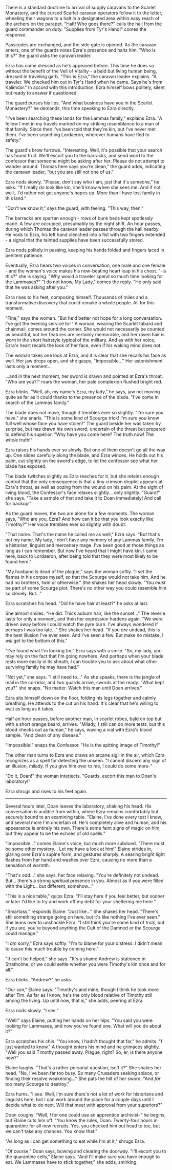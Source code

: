 There is a standard doctrine to arrival of supply caravans to the Scarlet Monastery, and the cursed Scarlet caravan operators follow it to the letter, wheeling their wagons to a halt in a designated area within easy reach of the archers on the parapet. "Halt! Who goes there?" calls the hail from the guard commander on duty. "Supplies from Tyr's Hand!" comes the response.

Passcodes are exchanged, and the side gate is opened. As the caravan enters, one of the guards notes Ezra's presence and halts him. "Who is this?" the guard asks the caravan leader.

Ezra has come dressed as he's appeared before. This time he does so without the benefit of the Veil of Vitality - a bald but living human being, dressed in traveling garb. "This is Ezra," the caravan leader explains. "A traveler. We checked him out in Tyr's Hand when he came. Says he's from Kalimdor." In accord with this introduction, Ezra himself bows politely, silent but ready to answer if questioned.

The guard purses his lips. "And what business have you in the Scarlet Monastery?" he demands, this time speaking to Ezra directly.

"I've been searching these lands for the Lammas family," explains Ezra. "A fellow I met in my travels marked on my striking resemblance to a man of that family. Since then I've been told that they're kin, but I've never met them. I've been searching Lordaeron, wherever humans have fled to safety."

The guard's brow furrows. "Interesting. Well, it's possible that your search has found fruit. We'll escort you to the barracks, and send word to the confessor that someone might be asking after her. Please do not attempt to wander around. Thomas here says you're clean," the guard adds, indicating the caravan leader, "but you are still not one of us."

Ezra nods slowly. "Please, don't say who I am, just that it's someone," he asks. "If I really do look like kin, she'll know when she sees me. And if not, well.. I'd rather not get anyone's hopes up. More than I have lost family in this land."

"Don't we know it," says the guard, with feeling. "This way, then."

The barracks are spartan enough - rows of bunk beds kept spotlessly made. A few are occupied, presumably by the night shift. An hour passes, during which Thomas the caravan leader passes through the hall nearby. He nods to Ezra, his left hand clenched into a fist with two fingers extended - a signal that the tainted supplies have been successfully stored.

Ezra nods politely in passing, keeping his hands folded and fingers laced in penitent patience.

Eventually, Ezra hears two voices in conversation, one male and one female - and the woman's voice makes his now-beating heart leap in his chest. "-is this?" she is saying. "Why would a traveler spend so much time looking for the Lammases?" "I do not know, My Lady," comes the reply. "He only said that he was asking after you."

Ezra rises to his feet, composing himself. Thousands of miles and a transformative discovery that could remake a whole people. All for this moment.

"Fine," says the woman. "But he'd better not hope for a long conversation. I've got the evening service to-" A woman, wearing the Scarlet tabard and chainmail, comes around the corner. She would not necessarily be counted as beautiful, but her features are certainly memorable, and her raven hair is worn in the short hairstyle typical of the military. And as with her voice, Ezra's heart recalls the look of her face, even if his waking mind does not.

The woman takes one look at Ezra, and it is clear that she recalls his face as well. Her jaw drops open, and she gasps, "Impossible..." Her astonishment lasts only a moment...

...and in the next moment, her sword is drawn and pointed at Ezra's throat. "Who are you?!" roars the woman, her pale complexion flushed bright red.

Ezra blinks. "Well, ah, my name's Ezra, my lady," he says, jaw not moving quite as far as it could thanks to the presence of the blade. "I've come in search of the Lammas family."

The blade does not move, though it trembles ever so slightly. "I'm sure you have," she snarls. "This is some kind of Scourge trick! I'm sure you know full well whose face you have stolen!" The guard beside her was taken by surprise, but has drawn his own sword, uncertain of the threat but prepared to defend his superior. "Why have you come here? The truth now! The _whole_ truth!"

Ezra raises his hands ever so slowly. But one of them doesn't go all the way up. One slides carefully along the blade, and Ezra winces. He holds out his palm, cut slightly on the sword's edge, to let the confessor see what her blade has exposed.

The blade twitches slightly as Ezra reaches for it, but she retains enough control that the only consequence is that a tiny crimson droplet appears at Ezra's throat, as well as oozing from the wound on his palm. At the sight of living blood, the Confessor's face relaxes slightly... only slightly. "Guard!" she says. "Take a sample of that and take it to Doan immediately! And call for backup!"

As the guard leaves, the two are alone for a few moments. The woman says, "Who are you, Ezra? And how can it be that you look exactly like Timothy?" Her voice trembles ever so slightly with doubt.

"That name. That's the name he called me as well," Ezra says. "But that's not my name. My lady, I don't have any memory of any Lammas family. I'm a historian, linguist and mercenary mage. I've been good at those things as long as I can remember. But now I've heard that I might have kin. I came here, back to Lordaeron, after being told that they were most likely to be found here."

"My husband is dead of the plague," says the woman softly. "I set the flames in his corpse myself, so that the Scourge would not take him. And he had no brothers, twin or otherwise." She shakes her head slowly. "You _must_ be part of some Scourge plot. There's no other way you could resemble him so closely. But..."

Ezra scratches his head. "Did he have hair at least?" he asks at last.

She almost smiles. "He did. Thick auburn hair, like the sunset..." The reverie lasts for only a moment, and then her expression hardens again. "We were driven away before I could watch the pyre burn. I've always wondered if perhaps I was too late..." She shakes her head. "If you _are_ undead, this is the best illusion I've ever seen. And I've seen a few. But make no mistake, I _will_ get to the bottom of this."

"I've found what I'm looking for," Ezra says with a smile. "So, my lady, you may rely on the fact that I'm going nowhere. And perhaps when your blade rests more easily in its sheath, I can trouble you to ask about what other surviving family he may have had."

"Not yet," she says. "I still need to..." As she speaks, there is the jangle of mail in the corridor, and two guards arrive, swords at the ready. "What kept you?" she snaps. "No matter. Watch this man until Doan arrives."

Ezra sits himself down on the floor, folding his legs together and calmly breathing. He attends to the cut on his hand. It's clear that he's willing to wait as long as it takes.

Half an hour passes, before another man, in scarlet robes, bald on top but with a short orange beard, arrives. "Milady, I still can do more tests, but this blood checks out as human," he says, waving a vial with Ezra's blood sample. "And clean of any disease."

"Impossible!" snaps the Confessor. "He is the spitting image of Timothy!"

The other man turns to Ezra and draws an arcane sigil in the air, which Ezra recognizes as a spell for detecting the unseen. "I cannot discern any sign of an illusion, milady. If you give him over to me, I could do some more-"

"Do it, Doan!" the woman interjects. "Guards, escort this man to Doan's laboratory!"

Ezra shrugs and rises to his feet again.

---

Several hours later, Doan leaves the laboratory, shaking his head. His conversation is audible from within, where Ezra remains comfortably but securely bound to an examining table. "Elaine, I've done every test I know, and several more I'm uncertain of. He's completely alive and human, and his appearance is entirely his own. There's some faint signs of magic on him, but they appear to be the echoes of old spells."

"Impossible..." comes Elaine's voice, but much more subdued. "There must be some other mystery... Let me have a look at him!" Elaine strides in, glaring over Ezra's supine form, and gestures sharply. A searing bright light flashes from her hand and washes over Ezra, causing no more than a sensation of warmth.

"That's odd..." she says, her face relaxing. "You're definitely not undead. But... there's a strong _spiritual_ presence in you. Almost as if you were filled with the Light... but different, somehow..."

"This is a nice table," quips Ezra. "I'll stay here if you feel better, but sooner or later I'd like to try and work off my debt for your sheltering me here."

"Smartass," responds Elaine. "Just like..." She shakes her head. "There's still something strange going on here, but it's like nothing I've ever seen." She leans over to unshackle Ezra. "I still think you're some kind of trick, but if you are, you're beyond anything the Cult of the Damned _or_ the Scourge could manage."

"I _am_ sorry," Ezra says softly. "I'm to blame for your distress. I didn't mean to cause this much trouble by coming here."

"It can't be helped," she says. "It's a shame Andrew is stationed in Stratholme, or we could settle whether you were Timothy's kin once and for all."

Ezra blinks. "Andrew?" he asks.

"Our son," Elaine says. "Timothy's and mine, though I think he took more after Tim. As far as I know, he's the only blood relative of Timothy still among the living. Up until now, that is," she adds, peering at Ezra.

Ezra nods slowly. "I see."

"Well!" says Elaine, putting her hands on her hips. "You said you were looking for Lammases, and now you've found one. What will you do about it?"

Ezra scratches his chin. "You know, I hadn't thought that far," he admits. "I just wanted to know." A thought enters his mind and he grimaces slightly. "Well you said Timothy passed away. Plague, right? So, er, is there anyone new?"

Elaine laughs. "That's a rather personal question, isn't it?" She shakes her head. "No, I've been far too busy. So many Crusaders seeking solace, or finding their resolve weakening..." She pats the hilt of her sword. "And _far_ too many Scourge to destroy."

Ezra hums. "I see. Well, I'm sure there's not a lot of work for historians and linguists here, but I can work around the place for a couple days until I decide what to do next. Will that meet with approval from your superiors?"

Doan coughs. "Well, _I_ for one could use an apprentice archivist-" he begins, but Elaine cuts him off. "You know the rules, Doan. Twenty-four hours in quarantine for all new recruits. Yes, you checked him out head to toe, but we can't take any chances. You know that."

"As long as I can get something to eat while I'm at it," shrugs Ezra.

"Of course," Doan says, bowing and clearing the doorway. "I'll escort you to the quarantine cells," Elaine says. "And I'll make sure you have enough to eat. We Lammases have to stick together," she adds, smirking.